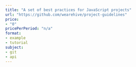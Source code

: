 ```yaml
---
title: "A set of best practices for JavaScript projects"
url: "https://github.com/wearehive/project-guidelines"
price: 
- "0"
pricePerPeriod: "n/a"
format: 
- example
- tutorial
subject: 
- git
- api
---
```

